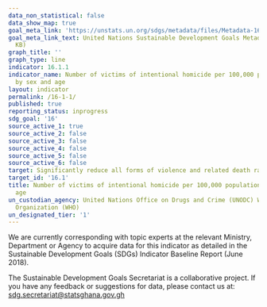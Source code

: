 ```yaml
---
data_non_statistical: false
data_show_map: true
goal_meta_link: 'https://unstats.un.org/sdgs/metadata/files/Metadata-16-01-01.pdf '
goal_meta_link_text: United Nations Sustainable Development Goals Metadata (PDF 222
  KB)
graph_title: ''
graph_type: line
indicator: 16.1.1
indicator_name: Number of victims of intentional homicide per 100,000 population,
  by sex and age
layout: indicator
permalink: /16-1-1/
published: true
reporting_status: inprogress
sdg_goal: '16'
source_active_1: true
source_active_2: false
source_active_3: false
source_active_4: false
source_active_5: false
source_active_6: false
target: Significantly reduce all forms of violence and related death rates everywhere
target_id: '16.1'
title: Number of victims of intentional homicide per 100,000 population, by sex and
  age
un_custodian_agency: United Nations Office on Drugs and Crime (UNODC) World Health
  Organization (WHO)
un_designated_tier: '1'
---
```

We are currently corresponding with topic experts at the relevant Ministry, Department or Agency to acquire data for this indicator as detailed in the Sustainable Development Goals (SDGs) Indicator Baseline Report (June 2018).

The Sustainable Development Goals Secretariat is a collaborative project. If you have any feedback or suggestions for data, please contact us at: sdg.secretariat@statsghana.gov.gh
